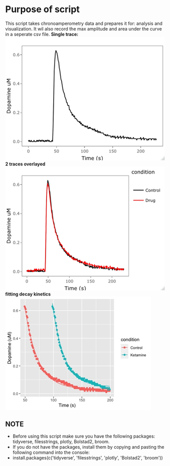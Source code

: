# Purpose of script
This script takes chronoamperometry data and prepares it for: analysis and visualization.  It wil also record the max amplitude and area under the curve in a seperate csv file.
**Single trace:** ![](Images/single.jpeg)
**2 traces overlayed** ![](Images/overlay.jpeg)
**fitting decay kinetics** ![](Images/exponential_fit.jpeg)

## NOTE
- Before using this script make sure you have the following packages: tidyverse, filesstrings, plotly, Bolstad2, broom.
- If you do not have the packages, install them by copying and pasting the following command into the console:
- install.packages(c('tidyverse', 'filesstrings', 'plotly', 'Bolstad2', 'broom'))
